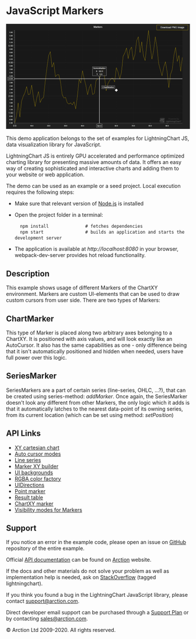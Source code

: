 # JavaScript Markers

![JavaScript Markers](markers.png)

This demo application belongs to the set of examples for LightningChart JS, data visualization library for JavaScript.

LightningChart JS is entirely GPU accelerated and performance optimized charting library for presenting massive amounts of data. It offers an easy way of creating sophisticated and interactive charts and adding them to your website or web application.

The demo can be used as an example or a seed project. Local execution requires the following steps:

- Make sure that relevant version of [Node.js](https://nodejs.org/en/download/) is installed
- Open the project folder in a terminal:

        npm install              # fetches dependencies
        npm start                # builds an application and starts the development server

- The application is available at *http://localhost:8080* in your browser, webpack-dev-server provides hot reload functionality.


## Description

This example shows usage of different Markers of the ChartXY environment.
Markers are custom UI-elements that can be used to draw custom cursors from user side. There are two types of Markers:

## ChartMarker

This type of Marker is placed along two arbitrary axes belonging to a ChartXY. It is positioned with axis values, and will look exactly like an AutoCursor. It also has the same capabilities as one - only difference being that it isn't automatically positioned and hidden when needed, users have full power over this logic.

## SeriesMarker

SeriesMarkers are a part of certain series (line-series, OHLC, ...?), that can be created using series-method: *addMarker*. Once again, the SeriesMarker doesn't look any different from other Markers, the only logic which it adds is that it automatically latches to the nearest data-point of its owning series, from its current location (which can be set using method: *setPosition*)


## API Links

* [XY cartesian chart]
* [Auto cursor modes]
* [Line series]
* [Marker XY builder]
* [UI backgrounds]
* [RGBA color factory]
* [UIDirections]
* [Point marker]
* [Result table]
* [ChartXY marker]
* [Visibility modes for Markers]


## Support

If you notice an error in the example code, please open an issue on [GitHub][0] repository of the entire example.

Official [API documentation][1] can be found on [Arction][2] website.

If the docs and other materials do not solve your problem as well as implementation help is needed, ask on [StackOverflow][3] (tagged lightningchart).

If you think you found a bug in the LightningChart JavaScript library, please contact support@arction.com.

Direct developer email support can be purchased through a [Support Plan][4] or by contacting sales@arction.com.

[0]: https://github.com/Arction/
[1]: https://www.arction.com/lightningchart-js-api-documentation/
[2]: https://www.arction.com
[3]: https://stackoverflow.com/questions/tagged/lightningchart
[4]: https://www.arction.com/support-services/

© Arction Ltd 2009-2020. All rights reserved.


[XY cartesian chart]: https://www.arction.com/lightningchart-js-api-documentation/v3.0.1/classes/chartxy.html
[Auto cursor modes]: https://www.arction.com/lightningchart-js-api-documentation/v3.0.1/enums/autocursormodes.html
[Line series]: https://www.arction.com/lightningchart-js-api-documentation/v3.0.1/classes/lineseries.html
[Marker XY builder]: https://www.arction.com/lightningchart-js-api-documentation/v3.0.1/globals.html#markerbuilders
[UI backgrounds]: https://www.arction.com/lightningchart-js-api-documentation/v3.0.1/globals.html#uibackgrounds
[RGBA color factory]: https://www.arction.com/lightningchart-js-api-documentation/v3.0.1/globals.html#colorrgba
[UIDirections]: https://www.arction.com/lightningchart-js-api-documentation/v3.0.1/enums/uidirections.html
[Point marker]: https://www.arction.com/lightningchart-js-api-documentation/v3.0.1/interfaces/pointmarker.html
[Result table]: https://www.arction.com/lightningchart-js-api-documentation/v3.0.1/interfaces/resulttable.html
[ChartXY marker]: https://www.arction.com/lightningchart-js-api-documentation/v3.0.1/classes/chartmarkerxy.html
[Visibility modes for Markers]: https://www.arction.com/lightningchart-js-api-documentation/v3.0.1/enums/uivisibilitymodes.html

